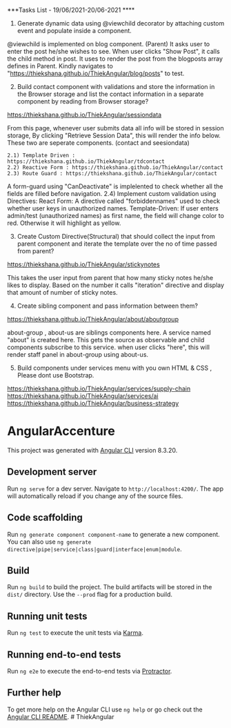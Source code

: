 ***Tasks List - 19/06/2021-20/06-2021 ****

1) Generate dynamic data using @viewchild decorator by attaching custom event and populate inside a component.

@viewchild is implemented on blog component. (Parent) It asks user to enter the post he/she wishes to see. When user clicks "Show Post", it calls the child method in post.
It uses to render the post from the blogposts array defines in Parent. 
Kindly navigates to "https://thiekshana.github.io/ThiekAngular/blog/posts" to test. 


2) Build  contact component with validations  and store the information in the Browser storage and list the contact information in a separate component by reading from Browser storage?

https://thiekshana.github.io/ThiekAngular/sessiondata

From this page, whenever user submits data all info will be stored in session storage, 
By clicking "Retrieve Session Data", this will render the info below. These two are seperate components. (contact and seesiondata)
	
	2.1) Template Driven : https://thiekshana.github.io/ThiekAngular/tdcontact
	2.2) Reactive Form : https://thiekshana.github.io/ThiekAngular/contact
	2.3) Route Guard : https://thiekshana.github.io/ThiekAngular/contact
  A form-guard using "CanDeactivate" is implelented to check whether all the fields are filled before navigation. 
	2.4) Implement custom validation using Directives: 
   React Form: A directive called "forbiddennames" used to check whether user keys in unauthorized names. 
   Template-Driven: If user enters admin/test (unauthorized names) as first name, the field will change color to red. Otherwise it will highlight as yellow.  

3) Create Custom Directive(Structural) that should collect the input from parent component and iterate the template over the no of time passed from parent?

https://thiekshana.github.io/ThiekAngular/stickynotes

This takes the user input from parent that how many sticky notes he/she likes to display. Based on the number it calls "iteration" directive and display that amount of number of sticky notes. 


4) Create sibling component and pass information between them?

https://thiekshana.github.io/ThiekAngular/about/aboutgroup

about-group , about-us are siblings components here. A service named "about" is created here. This gets the source as observable and child components subscribe to this service. 
when user clicks "here", this will render staff panel in about-group using about-us. 

5) Build components under services menu with you own HTML & CSS , Please dont use Bootstrap.

https://thiekshana.github.io/ThiekAngular/services/supply-chain
https://thiekshana.github.io/ThiekAngular/services/ai
https://thiekshana.github.io/ThiekAngular/business-strategy



# AngularAccenture

This project was generated with [Angular CLI](https://github.com/angular/angular-cli) version 8.3.20.

## Development server

Run `ng serve` for a dev server. Navigate to `http://localhost:4200/`. The app will automatically reload if you change any of the source files.

## Code scaffolding

Run `ng generate component component-name` to generate a new component. You can also use `ng generate directive|pipe|service|class|guard|interface|enum|module`.

## Build

Run `ng build` to build the project. The build artifacts will be stored in the `dist/` directory. Use the `--prod` flag for a production build.

## Running unit tests

Run `ng test` to execute the unit tests via [Karma](https://karma-runner.github.io).

## Running end-to-end tests

Run `ng e2e` to execute the end-to-end tests via [Protractor](http://www.protractortest.org/).

## Further help

To get more help on the Angular CLI use `ng help` or go check out the [Angular CLI README](https://github.com/angular/angular-cli/blob/master/README.md).
#   T h i e k A n g u l a r 
 
 